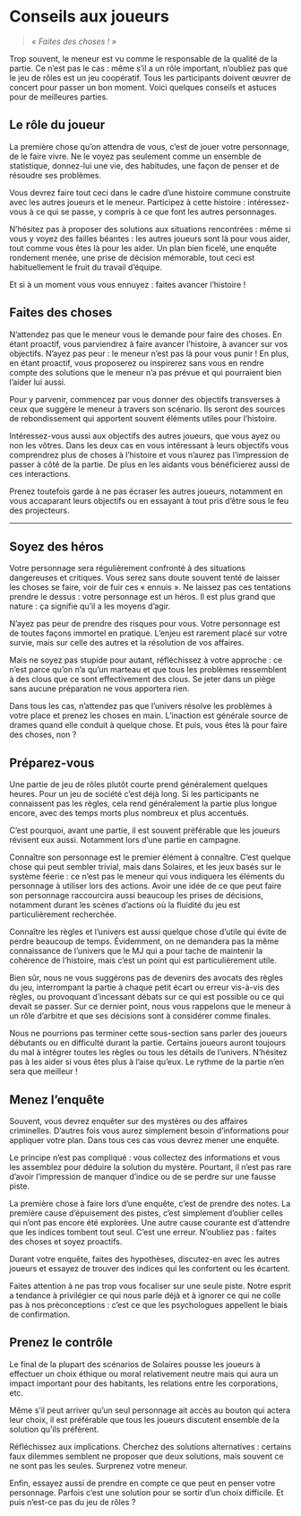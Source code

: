 # Conseils aux joueurs
> *« Faites des choses ! »*

Trop souvent, le meneur est vu comme le responsable de la qualité de la partie. Ce n’est pas le cas : même s’il a un rôle important, n’oubliez pas que le jeu de rôles est un jeu coopératif. Tous les participants doivent œuvrer de concert pour passer un bon moment. Voici quelques conseils et astuces pour de meilleures parties.

## Le rôle du joueur
La première chose qu’on attendra de vous, c’est de jouer votre personnage, de le faire vivre. Ne le voyez pas seulement comme un ensemble de statistique, donnez-lui une vie, des habitudes, une façon de penser et de résoudre ses problèmes.

Vous devrez faire tout ceci dans le cadre d’une histoire commune construite avec les autres joueurs et le meneur. Participez à cette histoire : intéressez-vous à ce qui se passe, y compris à ce que font les autres personnages.

N’hésitez pas à proposer des solutions aux situations rencontrées : même si vous y voyez des failles béantes : les autres joueurs sont là pour vous aider, tout comme vous êtes là pour les aider. Un plan bien ficelé, une enquête rondement menée, une prise de décision mémorable, tout ceci est habituellement le fruit du travail d’équipe.

Et si à un moment vous vous ennuyez : faites avancer l’histoire !

## Faites des choses
N’attendez pas que le meneur vous le demande pour faire des choses. En étant proactif, vous parviendrez à faire avancer l’histoire, à avancer sur vos objectifs. N’ayez pas peur : le meneur n’est pas là pour vous punir ! En plus, en étant proactif, vous proposerez ou inspirerez sans vous en rendre compte des solutions que le meneur n’a pas prévue et qui pourraient bien l’aider lui aussi.

Pour y parvenir, commencez par vous donner des objectifs transverses à ceux que suggère le meneur à travers son scénario. Ils seront des sources de rebondissement qui apportent souvent éléments utiles pour l’histoire.

Intéressez-vous aussi aux objectifs des autres joueurs, que vous ayez ou non les vôtres. Dans les deux cas en vous intéressant à leurs objectifs vous comprendrez plus de choses à l’histoire et vous n’aurez pas l’impression de passer à côté de la partie. De plus en les aidants vous bénéficierez aussi de ces interactions.

Prenez toutefois garde à ne pas écraser les autres joueurs, notamment en vous accaparant leurs objectifs ou en essayant à tout pris d’être sous le feu des projecteurs.

----
## Soyez des héros
Votre personnage sera régulièrement confronté à des situations dangereuses et critiques. Vous serez sans doute souvent tenté de laisser les choses se faire, voir de fuir ces « ennuis ». Ne laissez pas ces tentations prendre le dessus : votre personnage est un héros. Il est plus grand que nature : ça signifie qu’il a les moyens d’agir.

N’ayez pas peur de prendre des risques pour vous. Votre personnage est de toutes façons immortel en pratique. L’enjeu est rarement placé sur votre survie, mais sur celle des autres et la résolution de vos affaires.

Mais ne soyez pas stupide pour autant, réfléchissez à votre approche : ce n’est parce qu’on n’a qu’un marteau et que tous les problèmes ressemblent à des clous que ce sont effectivement des clous. Se jeter dans un piège sans aucune préparation ne vous apportera rien.

Dans tous les cas, n’attendez pas que l’univers résolve les problèmes à votre place et prenez les choses en main. L’inaction est générale source de drames quand elle conduit à quelque chose. Et puis, vous êtes là pour faire des choses, non ?

## Préparez-vous
Une partie de jeu de rôles plutôt courte prend généralement quelques heures. Pour un jeu de société c’est déjà long. Si les participants ne connaissent pas les règles, cela rend généralement la partie plus longue encore, avec des temps morts plus nombreux et plus accentués.

C’est pourquoi, avant une partie, il est souvent préférable que les joueurs révisent eux aussi. Notamment lors d’une partie en campagne.

Connaître son personnage est le premier élément à connaître. C’est quelque chose qui peut sembler trivial, mais dans Solaires, et les jeux basés sur le système féerie : ce n’est pas le meneur qui vous indiquera les éléments du personnage à utiliser lors des actions. Avoir une idée de ce que peut faire son personnage raccourcira aussi beaucoup les prises de décisions, notamment durant les scènes d’actions où la fluidité du jeu est particulièrement recherchée.

Connaître les règles et l’univers est aussi quelque chose d’utile qui évite de perdre beaucoup de temps. Évidemment, on ne demandera pas la même connaissance de l’univers que le MJ qui a pour tache de maintenir la cohérence de l’histoire, mais c’est un point qui est particulièrement utile.

Bien sûr, nous ne vous suggérons pas de devenirs des avocats des règles du jeu, interrompant la partie à chaque petit écart ou erreur vis-à-vis des règles, ou provoquant d’incessant débats sur ce qui est possible ou ce qui devait se passer. Sur ce dernier point, nous vous rappelons que le meneur à un rôle d’arbitre et que ses décisions sont à considérer comme finales.

Nous ne pourrions pas terminer cette sous-section sans parler des joueurs débutants ou en difficulté durant la partie. Certains joueurs auront toujours du mal à intégrer toutes les règles ou tous les détails de l’univers. N’hésitez pas à les aider si vous êtes plus à l’aise qu’eux. Le rythme de la partie n’en sera que meilleur !

## Menez l’enquête
Souvent, vous devrez enquêter sur des mystères ou des affaires criminelles. D’autres fois vous aurez simplement besoin d’informations pour appliquer votre plan. Dans tous ces cas vous devrez mener une enquête.

Le principe n’est pas compliqué : vous collectez des informations et vous les assemblez pour déduire la solution du mystère. Pourtant, il n’est pas rare d’avoir l’impression de manquer d’indice ou de se perdre sur une fausse piste.

La première chose à faire lors d’une enquête, c’est de prendre des notes. La première cause d’épuisement des pistes, c’est simplement d’oublier celles qui n’ont pas encore été explorées. Une autre cause courante est d’attendre que les indices tombent tout seul. C’est une erreur. N’oubliez pas : faites des choses et soyez proactifs.

Durant votre enquête, faites des hypothèses, discutez-en avec les autres joueurs et essayez de trouver des indices qui les confortent ou les écartent.

Faites attention à ne pas trop vous focaliser sur une seule piste. Notre esprit a tendance à privilégier ce qui nous parle déjà et à ignorer ce qui ne colle pas à nos préconceptions : c’est ce que les psychologues appellent le biais de confirmation.

## Prenez le contrôle
Le final de la plupart des scénarios de Solaires pousse les joueurs à effectuer un choix éthique ou moral relativement neutre mais qui aura un impact important pour des habitants, les relations entre les corporations, etc.

Même s’il peut arriver qu’un seul personnage ait accès au bouton qui actera leur choix, il est préférable que tous les joueurs discutent ensemble de la solution qu’ils préfèrent.

Réfléchissez aux implications. Cherchez des solutions alternatives : certains faux dilemmes semblent ne proposer que deux solutions, mais souvent ce ne sont pas les seules. Surprenez votre meneur.

Enfin, essayez aussi de prendre en compte ce que peut en penser votre personnage. Parfois c’est une solution pour se sortir d’un choix difficile. Et puis n’est-ce pas du jeu de rôles ?